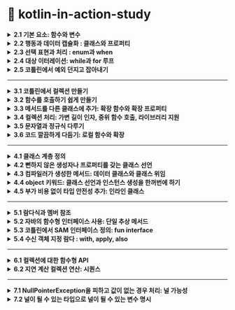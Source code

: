 # 📌 kotlin-in-action-study

<details>
<summary><strong>2.1 기본 요소: 함수와 변수</strong></summary>

## 2.1.1 첫 번째 코틀린 프로그램 작성 
  ```kotlin
fun main() {
  println("Hello World!")
}
```

- 함수를 선언할 때 `fun`  키워드 사용
- 코틀린은  간결성을 강조
- 세미클론(;)을 붙이지 않는다.

## 2.1.2 파라미터와 반환값이 있는 함수 선언

```kotlin
fun max(a: Int, b: Int): Int {
  return if (a > b) a else b 
}
```

- `max` 는 함수이름
- `(a: Int, b: Int)` 는 파라미터
- `Int` 는 반환타입
- `return if (a > b) a else b` 함수 본문

<aside>
💡

문(statement)과 식의 구분 

코틀린에서는 if는 식이지 문이 아님, 식은 값을만들어내며 다른 식의 하위 요소로 계산에 참여할 수 있는 반면, 문은 자신을 둘거싸고 있는 가장 안쪽 블록의 최상위 요소로 존재하면 아무런 값을 만들어내지 않는다는 차이가 있음. 

</aside>

## 2.1.3 식 본문을 사용해 함수를 더 간결한게 정의

```kotlin
fun max(a: Int, b: Int): Int = if (a > b) a else b 
```

- 위의 형태는 *식 분문 함수(expression body function)*이라고 부른다

모든 함수는 반환 타입이 정해져야 함, 하지만 위 본문 함수의 경우 굳이 반환타입을 적지 않아도 컴파일러가 함수 본문 식을 분석해서 식의 결과 타입을 함수 반환 타입으로 정해줌 ⇒ 이런 부석을 ‘***타입 추론’*** 이라 부름

---

## 2.1.4 데이터를 저장하기 위해 변수 선언

코틀린에서 변수 선언은 키워드(val 또는 var)로 시작하고 그 뒤에 변수이름이 옴, 그리고 변수 이름 뒤에 타입을 명시할 수 있음 

```kotlin
val question: String = "이건 질문이다" 
```

## 2.1.5 변수를 읽기 전용 변수나 제대입 가능 변수로 표시

`val` 는 value에서 따옴, 읽기 전용 참조(read-only reference)를 선언. val로 선언된 변수는 단 한 번만 대입할수 있음 (자바에서는 final) 

`var` 는 variable에서 따옴, 제대입 가능한 참조(reassignable reference) 선언, 초기화가 이뤄진 다음이라도 다른 값을 대입할 수 있음 

## 2.1.6 더 쉽게 문자열 형식 지정 : 문자열 템플릿

```kotlin
fun main() {
  val name = "고미정"
  println("Hello $name") // <= 이렇게 간단하게 사용 가능 
}
```
</details>

<details>
<summary><strong>2.2 행동과 데이터 캡슐화 : 클래스와 프로퍼티</strong></summary>

- 객체지향 언어로 클래스라는 추상화를 제공, 더 적은 양의 코드로 대부분의 공통적인 작업을 수행할수 있음

(Java)

```java
public class Person {
  private final String name;
  public Person(String name) {
    this.name = name;
  }
  public String getName() {
    return name;
  }
}
```

(Kotlin)

```kotlin
class Person(val name: String)
```

- 위 자바코드에 비해 kotlin는 이렇게 간단하게 작성할수 있다

## 2.2.1 클래스와 데이터를 연관시키고, 접근 가능하게 만들기 : 프로퍼티

- 클래스라는 개념은 데이터를 캡슐화하고, 캡슐화한 데이터를 다루는 코드를 한 주체 안에 가두는 것
- 자바에서는 데이터를 필드에 저장하면 멤버 필드의 가시성은 보통 비공개(private), 접근자 메서드를 제공   ⇒ 자바에서는 필드와 접근자를 한데 묶어 ‘프로퍼티(property)’ 라고 부름
- 코틀린은 프로퍼티를 언어 기본 기능으로 제공

```kotlin
class Person (
  val name: String, // 읽기 전용 프로퍼티로 getter 를 만들어냄
  var isStudent: Boolean // 쓸 수 있는 프로퍼티로 setter, getter를 만들어냄
)
```

## 2.2.2 프로퍼티 값을 저장하지 않고 계산 : 커스텀 접근자

```kotlin
class Rectangle(val height: Int, val width: Int) {
  val isSquare: Boolean 
    get() {
      return height == width 
    }
				
  // get() = height == width  <= 이렇게 사용해도 된다 
}
```

- 위 코드 처럼 사용할 수 있다.
- 커스텀 게터를 정의하는 방식과 클래스 안에 함수를 정의하는 방식 중 성능 차이는 없지만, 가독성 차이는 있다.  (요구사항에 따라 다르게 구현하면 될듯)

## 2.2.3 코틀린 소스코드 구조 : 디렉터리와 패키지

- 코틀린은 클래스를 조직화하기 위해 패키지라는 개념을 사용(자바 패키지와 비슷)
</details>

<details>
<summary><strong>2.3 선택 표현과 처리 : enum과 when</strong></summary>

- `when`은 자바의 `switch`를 대신하지만 훨씬 더 강력하며 더 자주 사용 되는 프로그래밍 요소
- 코틀린에서는 `enum class` 를 사용하지만 자바에서는 `enum` 을 사용

## 2.3.1 enum class와 enum 상수 정의

- enum은 자바 선언보다 코틀린 선언에 더 많은 키워드를 써야하는 흔치 않은 예

```kotlin
enum class Color {
  RED, ORANGE, YELLO;
}
```

- 이 예제에서는 코틀린에서 유일하게 세미콜론(;)이 필수인 부분을 볼 수 있음

## 2.3.2 when으로 이넘 클래스 다루기

```kotlin
fun getMnemonic(color: Color) {
  when (color) {
    Color.RED -> "RED"
    Color.GREEN -> "Green"
    Color.BLUE -> "Blue"
  }
}

fun main() {
  getMnemonic(Color.BLUE) 
  // Blue 
}

```

- 자바와 달리 break를 넣지 않아도 됨

## 2.3.3 when식의 대상을 변수에 캡처

```kotlin
enum class Color(val r: Int, val g: Int, val b: Int) {
  RED(255, 0, 0),
  GREEN(0, 255, 0),
  BLUE(0, 0, 255),
}

fun measureColor() = Color.RED

fun getWarm() = when (val color = measureColor()) {
  Color.RED -> "red: ${color.r}"// when안에서 만든 변수의 프로퍼티에 접근할 수 있음 
  Color.GREEN -> "greed : ${color.g}"
  Color.BLUE -> "blue : ${color.b}"
}
```

## 2.3.5 인자 없는 when 절 사용

```kotlin
val score = 75

when { // <- 인자가 없음 
  score >= 90 -> println("A")
  score >= 80 -> println("B")
  score >= 70 -> println("C")
  score >= 60 -> println("D")
  else -> println("F")
}
```

## 2.3.6 스마트 캐스트: 타입 검사와 타입 캐스트 조합

```kotlin
interface Expr

class Num(val value: Int) : Expr
class Sum(val left: Expr, val right: Expr) : Expr

fun eval(e: Expr): Int = when(e) {
  is Num -> e.value
  is Sum -> eval(e.left) + eval(e.right)
  else -> throw IllegalArgumentException("Unknown expression")
}
```

```kotlin
fun eval(e: Expr): Int {
  if (e is Num) {
    val n = e as Num // 여기서 Num으로 타입을 변환하는데, 이는 불필요한 중복
      return n.value
  }

  if (e is Sum) {
    return eval(e.right) + eval(e.left) // < 변수 e에 대해 스마트 캐스트를 사용
  }
  throw IllegalArgumentException("Unknown expression")
}

fun main() {
  println(eval(Sum(Sum(Num(1), Num(2)), Num(4))))
}

```

- `is`  는 자바의 `instanceof`  와 같다
- 코틀린의 is는 약간의 편의를 추가로 제공
</details>

<details>
<summary><strong>2.4 대상 이터레이션: while과 for 루프 </strong></summary>


- 코틀린의 이터레이션은 자바 등 다른 언어에서 사영호난 방법과 아주 비슷
- `while`은 다른 언어와 마찬가지인 전통적인 형식을 따름

## 2.4.1 조건이 참인 동안 코드 반복 : while 루프

- while 문

```kotlin
while(조건) {
  if(shouldExit) {
    break
  }
}
```

- do-while문

```kotlin
do {
  if (shouldExit) {
    continue
  }
} while (조건)
```

- 내포된 루프의 경우 코틀린에서는 레이블을 지정할 수 있음. 그 후 `break` 나 `continue` 를 사용할 때 레이블을 참조할수 있음

```kotlin
outer@while(outerCondition) {
  while(innerCondition) {
    //if(shouldExit) break 
    //if(shouldExit) continue

    // 레이블을 지정하면 지정한 루프를 빠져나갈수 있음
    //if(shouldExit) break@outer
    //if(shouldExit) continue@outer	
  }
}
```

## 2.4.2 수에 대해 이터레이션: 범위와 순열

- 코틀린의 범위는 폐구간, 즉 양끝을 포한하는 구간

```kotlin
val oneToTen = 1..10 // (1부터 10까지)
```

- 이런 식으로 어ㅈ떤 범위에 속한 값을 일정한 순서로 이터레이션하는 경우를 **순열(progresstion)이라고 부름**
- `downTo` 는 역방향 순열

## 2.4.3 맵에 대해 이터레이션

방법1. 

```kotlin
val collection = listOf("red", "blue", "green")
for (color in collection) {
  print("$color")
}
```

방법2

```kotlin
val collection = listOf("red", "blue", "green")
for ((index, element) in collection.whitIndex()) { // <- 인덱스와 함께 컬렉션을 이터레이션 함 
   print("$index, $element")
}
```

## 2.4.4 in으로 컬렉션이나 범위의 원소검사

- in 연산자를 사용해 어떤 값이 범위에 속하는지 검사할 수 있음

```kotlin
  when (ch) {
     in '0'..'9' -> println("$ch 는 숫자입니다.")
     in 'a'..'z', in 'A'..'Z' -> println("$ch 는 알파벳입니다.")
     else -> println("$ch 는 특수문자입니다.")
  }
```
</details>

<details>
<summary><strong>2.5 코틀린에서 예외 던지고 잡아내기</strong></summary>



- 코틀린에서 예외 처리는 자바나 다른 언어의 예외 처리와 비슷
- `throw` 키워드를 사용해 예외를 던질 수 있음
    
    ```kotlin
    if(percentage !in 0..100) {
	throw IllegalArgumentException("a percentage value nust be between - and 100") 
    }
    ```
    

## 2.5.1 try, catch, finally를 사용한 예외 처리와 오류 복구

```kotlin
try {
    // 예외가 발생할 수 있는 코드
} catch(e: Exception) {
    // 예외 처리 코드
} finally {
    // 항상 실행되는 코드 (예외 여부 상관없음)
}
```

```kotlin
fun parseNumber(input: String): Int {
    return try {
        input.toInt()
    } catch (e: NumberFormatException) {
        println("오류 발생: 숫자가 아닌 입력값 [$input]")
        -1 // 예외 발생 시 기본값으로 -1 반환하여 복구
    } finally {
        println("입력값 처리 완료: $input")
    }
}
```

- 자바에서는 체크 예외가 메서드 시그니처의 일부

| **예외 종류**	 | 	**메서드 시그니처에 명시 필요 여부** |
| --- | --- |
| Checked Exception (IOException, SQLException)	 | 필수 (꼭 명시해야 함) |
| Unchecked Exception (NullPointerException, ArithmeticException) |  불필요 (명시하지 않아도 됨 |

## 2.5.2 try를 식으로 사용

- 지금까지는 try를 문으로만 사용했지만, try의 결과를 변수에 대입 할 수 있음
- 아래 코드처럼 catch에서 반환할 수 도 있음
    
    ```kotlin
    fun parseInt(input: String): Int {
        return try {
            input.toInt()
        } catch (e: NumberFormatException) {
            -1  
        }
    }
    ```
</details>
<hr>
<details>
<summary><strong>3.1 코틀린에서 컬렉션 만들기 </strong></summary>



``` kotlin
val set1 = setOf(1,7, 53)

val list = listOf(1, 7, 53)
val map = listOf(1 to "one", 7 to "seven", 53 to "fifity-three")
```

- 여기서 `to` 는 언어가 제공하는 특별한 키워드가 아니라 일반 함수라는 점에 유의

```kotlin
println(set.javaClass) // class java.util.LinkedHasSet

println(list.javaClass) // class java.util.Arrays$ArrayList

println(map.javaClass) // class java.util.LinkedHashMap
```

- 결과에서 알 수 있는 것처럼 코틀린은 표준 자바 컬렉션 클래스를 사용
- 자바와 달리 코틀린 컬렉션 인터페이스가 디폴트로 읽기 전용이라는 사실을 알고있자	
</details>

<details>
<summary><strong>3.2 함수를 호출하기 쉽게 만들기</strong></summary>



- 컬렉션을 만드는 방법을 살펴봤으므로 뭔가 간단한 일을 하자?

```kotlin
val list = listOf(1, 2, 3)
println(list) 
// [1, ,2, 3]
```

## 3.2.1 이름 붙인 인자

- 첫 번째 문제는 함수 호출 부분의 가독성

```kotlin
val items = listOf("apple", "banana", "cherry")
val result = items.joinToString(separator = ", ", prefix = "[", postfix = "]")
println(result) 
```

- 코틀린으로 작성한 함수를 호출할 때는 함수에 전달하는 인자 중 일부의 이름을 명시 할 수 있음
- 전달하는 모든 인자의 이름을 지정하는 경우 심지어 인자의 수선를 변경할 수 있음

## 3.2.2 디폴트 파라미터 값

```kotlin
fun <T> .joinToString(
    collection: Collection<T>,
    separator: String = ", ",
    prefix: String = "",
    postfix: String = "".
): String 
```

- collection을 제외하고 기본값이 지정된 파라미터 값임
- 함수를 호출할때 모든 인자를 쓸 수도 있고, 일부를 생략할 수도 있음
- 함수의 디폴트 파라미터 값은 함수를 호출하는 쪽이 아니라 함수 선언 쪽에 인코딩 된다는 사실!, 어떤 클래스 안에 정의된 함수의 기본값을 바꾸고 그 클래스가 포함된 파일을 재컴파일하면 그 함수를 호출하는 코드 중 값을 지정하지 않은 모든 이자는 자동으로 바뀐

기본값을 적용받음

## 3.2.3 정적인 유틸리티 클래스 없애기: 최상위 함수와 프로퍼티

- 자바에서는 모든 코드를 클래스의 메서드로 작성해야만 한다는 사실을 알고 있음
- **최상위 함수와 프로퍼티**
    - Kotlin에서는 클래스 내부가 아닌 파일의 최상위에 직접 함수를 선언할 수 있음. 이렇게 선언된 함수는 해당 패키지 내에서 자유롭게 사용할 수 있음
- **적 메서드 불필요**
    - Java에서는 정적 메서드를 담기 위해 유틸리티 클래스를 만들어야 하지만, Kotlin에서는 이런 패턴이 필요 없음
- **JVM 상호 운용성**
    - 최상위 함수와 프로퍼티는 컴파일 시 파일 이름에 따른 클래스로 변환됨. 필요하다면 @file:JvmName("CustomName") 어노테이션을 사용해 클래스 이름을 변경할 수 있음
- 최상위 함수 예시
    
    ```kotlin
    fun isNullOrEmpty(s: String?): Boolean = s == null || s.isEmpty()
    ```
    
- 최상위 프로퍼티 예시
    
    ```kotlin
    val defaultGreeting: String = "Hello, world!"
    ```
</details>

<details>
<summary><strong>3.3 메서드를 다른 클래스에 추가: 확장 함수와 확장 프로퍼티 </strong></summary>



- 확장 함수는 단순
- 확장 함수는 어떤 클래스의 멤버 메서드인 것처럼 호출할 수있지만, 그 클래스의 밖에 선언된 함수

```kotlin
fun String.lastChar(): Char = this.get(this.length - 1)
```

- 함수 이름 앞에 그 함수가 확장할 클래스의 이름을 덧붙이는 것 → 이런 클래스를 수신 객체 타입(receiver type)라 부름
- 확장 함수 호출 . 시여러분이 호출하는 대상 값(객채)를 수신 객체(receiver object)라고 부름

```kotlin
println("Kotlin".lastChar()) 
// n 
```

- 확장 함수 내부에서는 일반적인 인스턴스 메서드의 내부와 마찬가지로 수신 객체의 메서드나 프로퍼티를 바로 사용할 수 있음
- 하지만 확장 함수가 캡슐화를 깨지 않는 다는 사실
- 클래스 안에서 정의한 메서드와 달리 확장 함수안에서는 클래스 내부에서만 사용 할수 있는 `private` , `protected` 를 사용 할 수 없음

## 3.3.1 임포트와 확장 함수

- 확장 함수를 쓰려면 다른 클래스나 함수와 마찬가지로 해당 함수를 임포드를 해야함

## 3.3.2 자바에서 확장 함수 호출

```kotlin
char c = StringUtilKt.lastChat("Java");
```

## 3.3.3 확장 함수로 유틸리티 함수 정의 (생략)

## 3.3.4 확장 함수는 오버라이드를 할수 없다

- 확장 함수는 오버라이드를 할 수 없음

## 3.3.5 확장 프로퍼티

- 확장 함수와 마찬가지로 확장 프로퍼티를 사용하면 함수가 아니라 프로퍼티 형식의 구문으로 사용할수 있는 api를 추가할 수 있음
- 프로퍼티라는 이름으로 불리기는 하지만 상태를 저장할 적절한 방법이 없기때문에 실제로 확장 프로퍼티는 아무 상태도 가질 수 없음

```kotlin
val String.lastChar: Char
	get() = get(length - 1)
```

- 확장 프로퍼티도 단지 프로퍼티에 수신 객체 클래스가 추가됐을 뿐임을 알 수 있음
- 뒷받침하는 필드가 없어 기본 게터 구현을 제공 할 수 없으므로 최소한 게터는 꼭 정의를 해야함
- 초기화 코드에서 계산한 값을 담을 장소가 전혀 없으므로 초기화 코드를 쓸 수 없음	
</details>

<details>
<summary><strong>3.4 컬렉션 처리: 가변 길이 인자, 중위 함수 호출, 라이브러리 지원 </strong></summary>


 - `vararg` 키워드를 사용하면 호출 시 인자 개수가 달라질 수 있는 함수를 정의 할 수 있음
- `infinx(중위)` 함수 호출 구문을 사용하면 인자가 하나뿐인 메서드를 간편하게 호출 할 수 있음
- `구조 분해 선언` 을 사용하면 복합적인 값을 분해해여 여러변수에 나눠 담을 수 있음

## 3.4.1 자바 컬렉션 API 확장

```kotlin
fun <T> List<T>.last(): T { /* 마지막 원소를 반환함 */}
fun Collection<Int>.max(): Int { /* 컬렉션의 최댓값을 찾음 */}
```

- 위 예시 처럼 확장함수로 사용 가능

## 3.4.2 가변 인자 함수 : 인자의 개수가 달라질 수 있는 함수 정의

- 리스트를 생성하는 함수를 호출할 대 원하는 만큼 많이 원소를 전달 할 수 있음

```kotlin
val list = listOf(2,3,4,5,6)
```

```kotlin
fun listOf<T>(vararg values: T): List<T> {}
```

- 이 함수는 호출할 때 원하는 개수만큼 여러값을 인자로 넘기면 배열에 그 값들을 넣어주는 언어 기능인 가변 길이 인자(vararg) 사용

- 이미 배열에 들어있는 원소를 가변 길이 인자로 넘길 떼도 코틀린과 자바 구문이 다름
- 자바에서는 배열을 그냥 넘기면 되지만 코틀린에서는 배열을 명시적으로 풀어 배열의 각 원소가 인자로 전달되게 해야함 → 이런 기능을 스프레드(spread) 연산자라 함
- 스프레드 연산은 배열앞에 *를 붙이기만 하면 됨

```kotlin
fun main(args: Array<String>) {
	val list = listOf("args:", *args)
}
```

## 3.4.2 쌍(튜플) 다루기 : 중위 호출과 구조 분해 선언

```kotlin
val map = mapOf(1 to "One", 7 to "seven", 3 to "three")
```

- `to` 라는 단어는 kotlin키워드가 아님 이 코드는 중위 호출이라는 특별한 방식으로 `to` 라는 일반 메서드를 호출
    
    ```kotlin
    infix fun Any.to(other: Any) = Pair(this, other)
    ```
    
    - 이 `to` 함수는 `Pair` 의 인스턴스를 반환
    - `Pair` 의 내용을 갖고 두 변수를 즉시 초기화 할 수 있음
        
        ```kotlin
        val (number, name) = 1 to "One"
        ```
        
        - 이런 기능을 구조 분해 선언 이라고 부름
</details>

<details>
<summary><strong>3.5 문자열과 정규식 다루기 </strong></summary>


- 코틀린 문자열은 자바 문자열과 똑같음
- 코틀린 코드가 만들어낸 문자열을 아무 자바 메서드에 넘겨도 되며, 자바 코드에서 받은 문자열을 아무 코틀린 표준 라이브러리 함수에 전달해도 전혀 문제 없음

## 3.5.1 문자열 나누기

- `String` 의 `split` 메서드를 알고 있을것이다
- `“12.345-6.A”.split(.)` 라는 호출의 결과가 `[12, 345-6, A]` 배열이라고 생각하는 실수를 저지를는 개발자가 많음 ⇒ 하지만 `split` 은 빈 배열을 반환함
- 이유는 `split` 이 정규식(regular expression)을 구분 문자열로 받아 . 그정슈식에 따라 문자열을 나누기 때문 → 이 경우 마침표는 모든 문자를 나타내는 정규식으로 해석
- 정규식을 파라미터로 받는 함수는 `String`이 아닌 `Regex` 타입의 값을 받음

```kotlin
fun main() {
	println("12.345-6.A".split("\\.|-".toRegex())) // <- 정규식을 명시적으로 받음
	// [12, 345, 6, A]
}
```

- 하지만 이렇게 간단한 경우 정규식을 사용할 필요 x
- `split` 확장 함수 오버로딩한 버전 중에는 구분 문자열을 하나 이상 인자로 받는 함수가 있음

```kotlin
fun main() {
	println("12.345-6.A".split('.', '-')) // 이렇게 사용해도 똑같은 결과를 얻을 수 있음 
}
```

## 3.5.2 정규식과 3중 따옴표로 묶은 문자열

- 코틀린에서는 정규식을 사용하지 않고도 문자열을 쉽게 파싱할 수 있음

## 3.5.3 여러 줄 3중 따옴표 문자열

- 3중 따옴표 문자열은 문자열 이스케이프를 피하기 위해서만 사용하지는 않음

```kotlin
fun main() {
    val multilineString = """
        첫 번째 줄입니다.
        두 번째 줄입니다.
        세 번째 줄입니다.
    """.trimIndent()

    println(multilineString)
}

//첫 번째 줄입니다.
//두 번째 줄입니다.
//세 번째 줄입니다.
```

- 3중 따옴표 문자열 안에 문자열 템플릿을 사용할 수 있음 그러나 3중 따옴표 문자열 안에서는 이스케이프를 할 수 없기 때문에 문자열 내용에서 $나 유니코드 이스케이프를 사용하고 싶을 때는 내포 식을 사용해야함
</details>

<details>
<summary><strong>3.6 코드 깔끔하게 다듬기: 로컬 함수와 확장</strong></summary>

 - 많은 개발자가 좋은 코드의 중요한 특징 중 하나가 중복이 없는 것이라 믿음 →ㅇㅈㅇㅈ
    
    → 이런 원칙에 대해 **반복하지 말라(DRY: Don’t Repeat Yourself)** 라는 이름도 있음 
    
- 자바에서는 쉽지않지만 코틀린에는 더 깔끔한 해법이 있음
- 코틀린에서는 함수에서 추출한 함수를 원래의 함수 내부에 내포 시킬 수 있음

- 코드 중복을 보여주는 예제

```kotlin
class Student(val name: String, val korean: Int, val english: Int, val math: Int) {
    fun koreanAverage(): Double {
        return korean / 100.0 * 100
    }

    fun englishAverage(): Double {
        return english / 100.0 * 100
    }

    fun mathAverage(): Double {
        return math / 100.0 * 100
    }
}
```

- 로컬 함수를 사용해 코드 중복 줄이기

```kotlin
class Student(val name: String, val korean: Int, val english: Int, val math: Int) {
    
    // 공통 로직을 메서드로 추출
    private fun calculateAverage(score: Int): Double {
        return score / 100.0 * 100
    }

    fun koreanAverage(): Double {
        return calculateAverage(korean)
    }

    fun englishAverage(): Double {
        return calculateAverage(english)
    }

    fun mathAverage(): Double {
        return calculateAverage(math)
    }
}
```

- 로컬 함수를 확장하기

```kotlin
class Calculator {
    fun calculateArea(width: Int, height: Int, isRectangle: Boolean): Int {

        fun rectangleArea() = width * height
        fun triangleArea() = width * height / 2

        return if (isRectangle) rectangleArea() else triangleArea()
    }
}

fun main() {
    val calculator = Calculator()

    println("직사각형 면적: ${calculator.calculateArea(10, 5, true)}")
    println("삼각형 면적: ${calculator.calculateArea(10, 5, false)}")
}
```

- `rectangleArea` , `triangleArea` 처럼 내부에 로컬 함수로 넣을 수 있음
- 하지만 내포된 함수의 깊이가 깊어지면 코드를 읽기가 상당히 어려워질 수 있으므로 일반적으로 한 단계만 함수를 내포시키라고 권장함
</details>

<hr>

<details>
<summary><strong>4.1 클래스 계층 정의</strong></summary>

 - 코틀린 가시성/접근 변경자는 자바와 비슷하지만 아무것도 지정하지 않을 경우의 기본 가시성은 다름
- 코틀린에 새로 도입한 `sealed` 변경자를 설명할거임
- `sealed` 는 클래스 상속이나 인터페이스 구현을 제한함

## 4.1.1  코틀린 인터페이스

- 코틀린 인터페이스 안에는 추상 메서드뿐 아니라 구현이 있는 메서드도 정의할 수 있음
- 다만, 인터페이스에는 아무런 상태도 들어갈 수 없음

```kotlin
interface Clickable {
  fun click()
}
```

- 이 코드는 `click` 이라는 추상 메서드가 있는 인터페이스를 정의
- 예를 들어 버튼을 클릭할 . 수있게 만들려면 클래스 선언에서 클래스 이름 뒤에 콜론을 표시하고 그 뒤에 인터페이스 이름을 넣고 `click` 함수의 구현을 제공해야함

```kotlin
class Button: Clickable {
  override fun click() = println("I was clicked")
}

fun main() {
  Button().click()
  // I was clicked
}
```

## 4.1.2 open, final, abstract 변경자: 기본적으로 final

- 기본적으로 코틀린 클래스에 대해 하위 클래스를 만들수 없고, 기반 클래스의 메서드를 하위 클래스가 오버라이드할 수도 없음 → 즉 코틀린에서 모든 클래스와 메서드는 기본적으로 `final` 임
- 자바는 `final` 로 명시적으로 지정하지 않는 . 한모든 클래스를 다른 클래스가 상속할 수 있고, 오버라이드도 가능 → 코틀린은 자바 방식이 편리할 수도 있지만 문제가 될수 있기에 이런 접근 방법을 사용하지 않음

---

- **`취약한 기반 클래스`**라는 문제는 기반 클래스 구현을 변경함으로써 하위 클래스가 잘못된 동작을 하게되는 경우를 뜻함
- 어떤 클래스가 자신을 상속하는 방법에 대해 정확한 규직을 제공하지 않는다면 그 클래스의 클라이언트는 기반 클래스를 작성한 사람의 의도와 다른 방식으로 메서드를 오버라이드할 위험이 있음
- 유명한 책인 이펙티브 자바에서는 “*상속을 위한 설계와 문서를 갖춰라 그럴 수 없다면 상속을 금지하라*” 라는 조언이 있음 ⇒ 이는 특별히 하위 클래스에서 오버라이드하도록 의도된 클래스와 메서드가 아니라면 모두 `final` 로 만들라는 뜻

⇒ 코틀린도 마찬가지로 철학을 따르면서, 클래스와 메서드는 기본적으로 `final` 임

- 어떤 클래스의 상속을 허용하려면 클래스 앞에 `open` 변경자를 붙여야함
- 클래스를 `abstract` 로 선언할 수도 있음, `abstract` 로 선언한 추상 클래스는 인스턴스화 할 수 없음
- 추상 클래스에는 구현이 없어 하위 클래스에서 오버라이드해야만하는 추상 멤버가 있는 것이 보통, 추상 멤버는 항상 열려있음, 따라서 추상 멤버 앞에 `open` 변경자를 명시할 필요 없음

![Image](https://github.com/user-attachments/assets/893014a8-df05-4e6e-ac20-d74367f0d08c)

## 4.1.3 가시성 변경자: 기본적으로 공개

- `가시성 변경자` 는 코드 기반에 있는 선언에 대한 클래스 외부 접근을 제어함
- 코틀린은. `public` `protected` `private` 변경자를 제공
- 코틀린에서 아무 변경자도 없는 선언은 모두 공개, 즉 `public` 임
- 모듈안으로만 한정된 가시성을 위해 코틀린은 `internal` 이라는 가시성을 제공, 모듈은 함께 컴파일되는 코틀린 파일의 집합
- 코틀린에서는 최상위 선언에 대해 `private` 가시성을 허용

![Image](https://github.com/user-attachments/assets/063eff48-eafe-4c08-9b8a-bc25ba1439b7)

## 4.1.4 내부 클래스와 내포된 클래스: 기본적으로 내포 클래스

- 자바처럼 코틀린에서도 클래스 안에 다른 클래스를 선언할 수 있음
- 클래스안에 다른 클래스를 선언하면 도우미 클래스를 캡슐화하거나 코드 정의를 그 코드를 사용하는 곳 가까이에 두고 싶을때 유용
- 하지만 자바와 달리 `nested class(내포 클래스)` 는 명시적으로 요청하지 않는 한 바깥쪽 클래스 인스턴스에 대한 접근 권한이 없음

![Image](https://github.com/user-attachments/assets/d3cab0a4-6200-4f30-a1ec-033dcd6ad401)

## 4.1.5 봉인된 클래스: 확장이 제한된 클래스 계층 정의

- `sealed class(봉인된 클래스)` 는 코틀린에서 클래스 계층의 확장을 제한하기 위해 사용되는 특수한 클래스
- **제한된 상속**  : `sealed class(봉인된 클래스)`는 같은 파일 내에서만 하위 클래스를 정의할 수 있으므로, 미리 정해진 클래스 계층만 존재하게 됨
- **안전한 `when` 표현식 :** 상속 계층이 제한되어 있기 때문에, `when` 식을 사용할 때 모든 경우를 쉽게 확인할 수 있어 컴파일러가 `exhaustive(모든 경우를 처리함을 보장)`검사를 수행할 수 있음
- **추상 클래스와 유사 :**  `sealed class(봉인된 클래스)`는 기본적으로 추상 클래스로 동작하며, 인스턴스를 직접 생성할 수 없음

```kotlin
sealed class Result

data class Success(val data: String) : Result()
data class Error(val message: String) : Result()

fun handleResult(result: Result) {
    when (result) {
        is Success -> println("성공: ${result.data}")
        is Error -> println("오류: ${result.message}")
    }
}
```
</details>


<details>
<summary><strong>4.2 뻔하지 않은 생성자나 프로퍼티를 갖는 클래스 선언 </strong></summary>

 - 객체지향 언어에서 클래스는 보통 생성자를 하나 이상 선언할 수 있음
- 코틀린도 마찬가지지만 한가지 중요하고 특이한 차이가 있음
- 코틀린은 주 생성사와 부 생성자를 구분함
- 또한, 코틀린에서는 초기화 블록을 통해 초기화 로직을 추가할 수 있음

## 4.2.1 클래스 초기화: 주 생성자와 초기화 블록

```kotlin
class User(val nickname: String)
```

- 보통 클래스의 모든 선언은 중괄호({}) 사이에 들어감, 하지만 이 클래스 선언에는 중괄호가 없고 괄호 사이에 `val` 선언만 존재함
- 이렇게 클래스 이름 뒤에 오는 괄호로 둘러싸인 코드를 `주 생성자` 라고 부름
- `주 생성자` 는 생성자 파라미터를 지정하고 그 생성자 파라미터에 의해 초기화되는 프로퍼티를 정의하는 2가지 목적에 쓰임

```kotlin
class User constructor(_nickname: String) {
  val nickname: String
	
  init { // 초기화 블록 
     nickname = _nickname
  }
}
```

- `constructor` 키워드는 주 생성자나 부 생성자 정의를 시작할때 사용
- `init` 키워드는 초기화 블록을 시작함
    - 초기화 블록에는 클래스의 객체가 만들어질 때 실행될 초기화 코드가 들어감
    - 초기화 블록은 주 생성자와 함께 사용
- 생성자 파라미터 `_nickname` 에서 맨 앞의 밑줄(_)은 프로퍼티와 생성자 파라미터를 구분해줌 → 자바에서는 `this.nickname = nickname` 같은 식으로 사용

## 4.2.2 부 생성자: 상위 클래스를 다른 방식으로 초기화

- 일반적으로 코틀린에서는 생성자가 여럿 있는 경우가 자바보다 훨씬 적음
- 코틀린의 디폴트 파라미터 값과 이름 붙은 인자 문법을 사용해 해결할 수 있음
- JAVA
    
    ```kotlin
    public class Downloader {
       public Downloader(String url) {
       // 어떤 코드
       }
       public Downloader(URI uri) {
       // 어떤 코드
       }
    }
    ```
    
- Kotlin
    
    ```kotlin
    open class Downloader {
      constructor(url: String) {
      // 어떤 코드
      }
      constructor(uri: URI) {
      // 어떤 코드
      }
    }
    ```
    
- 이 클래스는 주 생성자를 선언하지 않고 부 생성자만 2가지 선언
- 부 생성자는 `constructor` 키워드로 시작하고, 필요에 따라 얼마든지 많은 부 생성자를 선언해도 됨

## 4.2.3 인터페이스에 선언된 프로퍼티 구현

- 코틀린에서는 인터페이스에 추상 프로퍼치 선언을 넣을 수 있음

```kotlin
interface User {
  val nickname: String 
}
```

- `User` 인터페이스를 구현하는 클래스가 `nickname` 의 값을 얻을 수 있는 방법을 제공해야 한다는 뜻
- 인터페이스는 아무 상태도 포함할 수 없으므로 상태를 저장할 필요가 있다면 인터페이스를 구현한 하위 클래스에서 상태 저장을 위한 프로퍼티 등을 만들어야함

## 4.2.4 게터와 세터에서 뒷받침하는 필드에 접근

- 이제는 이 두 유형을 조합해서 어떤 값을 저장하되 그값을 변경하거나 읽을 때마다 정해진 로직을 실행하는 유형의 프로퍼티를 만드는 방법을 아아보자

```kotlin
class User(val name: String) {
   var address: String = "unspecfied"
      set(value: String) {
          println(
             """
		Address was changed for $name:
		"$field" -> "$value". // <- 뒷받침하는 필드 값 읽기
             """.trimIndent()
          )
          field = value  // <- 뒷받침하는 필드 값 변경하기 
      }
}
```

```kotlin
fun main() {
  val user = User("Alice")
  user.address = "충정로"
  //  Address was changed for Alice : 
  //  "unspecfied" -> "충정로".
}
```

- 코틀린에서 프로퍼티의 값을 바꿀 때는 `user.address = "new value"` 처럼 필드 설정 구문을 사용
- 이 구문은 내부적으로는 `address` 의 `setter` 를 호출

## 4.2.5 접근자의 가시성 변경

- 접근자의 가시성은 기본적으로는 프로퍼티의 가시성과 같음
- 하지만 원한다면 `get` 이나 `set` 앞에 가시성 변경자를 추가해서 접근자의 가시성을 변경할 수 있음

```kotlin
class LengthCounter {
   val counter: Int = 0  // 이 클래스 밖에서 이 프로퍼티의 값을 바꿀 수 없음  
      private set   
	
   fun addWord(word: String) {
      counter += word.length
   }
}
```
</details>


<details>
<summary><strong>4.3 컴파일러가 생성한 메서드: 데이터 클래스와 클래스 위임 </strong></summary>

 - 자바에서는 `equals` , `hashcode` , `toString` 등 비슷한 방식으로 기계적으로 구현할 수 있는 몇가지 메서드가 정의되어 있음
- 코틀린 컴파일러는 한 걸음 더 나가서 이런 메서드를 기계적으로 생성하는 작업을 보이지 않는 곳에서 해줌

---

- 코틀린의 모든 클래스는 기본적으로 최상위 클래스인 **`Any`**를 상속받으며, 이때 자동으로 다음의 세 가지 메서드가 제공
- **`equals(other: Any?)`**
    - 기본적으로 참조(주소) 동등성 비교를 수행
    - 객체의 내용에 기반한 동등성 비교가 필요하다면 재정의가 필요
- **`hashCode()`**
    - 객체의 해시 코드를 반환하며, equals()와의 일관성을 유지
    - `equals()`를 재정의하는 경우, 반드시 `hashCode()`도 같이 재정의해야 함
- **`toString()`**
    - 기본 구현은 클래스 이름과 해시 코드를 포함한 문자열을 반환
    - 디버깅이나 로깅 목적으로 객체의 상태를 명확히 표현하도록 재정의할 수 있음

---

- **데이터 클래스**의 경우, 위의 세 메서드 외에도 프로퍼티 기반의 copy()와 componentN() 메서드가 자동으로 생성되어, 객체 비교와 복사, 구조 분해 선언이 용이해짐

---

- 클래스 위임 : by 키워드 사용
    - 클래스 위임은 특정 인터페이스의 구현을 다른 객체에게 위임하는 패턴
    - 이를 위해 Kotlin에서는 by 키워드를 사용
    - 예를 들어, 어떤 클래스가 인터페이스를 구현할 때, 실제 구현은 다른 객체에 맡기고 호출은 자동으로 해당 객체의 메서드가 실행되도록 할 수 있음
</details>


<details>
<summary><strong>4.4 object 키워드: 클래스 선언과 인스턴스 생성을 한꺼번에 하기</strong></summary>

 
- 코틀린에서는 `object` 키워드가 몇 가지 상황에서 쓰임
- 객체 선언
    - `싱글턴` 을 정의하는 한 가지 방법
- 동반 객체
    - 어떤 클래스와 관련이 있지만 호출하기 위해 그 클래스의 객체가 필요하지는 않은 메서드와 팩토리 메서드를 담을 때 쓰임
    - 동반 객체의 멤버에 접근할 때는 동반 객체가 포함된 클래스의 이름을 사용
- 객체 식 : 자바의 익명 내부 클래스 대신 쓰임

## 4.4.1 객체 선언 : 싱글턴을 쉽게 만들기

- 객체지향 시스템을 설계하다 보면 인스턴스가 하나만 필요한 클래스가 유용한 경우가 많음
- 자바에서는 보통 클래스의 생성자를 `private` 으로 제한하고 정적인 필드에 . 그클래스의 유일한 객체를 저장하는 `싱글턴 패턴` 을 통해 이를 구현함
- 코틀린은 객체 선언 기능을 통해 `싱글턴` 을 언어에서 기본 지원함
    
    ```kotlin
    object Payroll {
    	fun test() {
    		// 
    	}
    }
    ```
    
- 객체 선언은 `object` 키워드로 시작
- 객체 선언에서는 생성자를 쓸 수 없음 → 이유는 일반 클래스 인스턴스와 달리 싱글턴 객체는 객체 선언문이 있는 위치에서 생성자 호출없이 즉시 만들어짐

## 4.4.2 동반 객체: 팩토리 메서드와 정적 멤버가 들어갈 장소

- 코틀린 클래스 안에는 정적인 멤버가 없음
- 코틀린 언어는 자바 `static` 키워드를 지원하지 않음, 그 대신 코틀린에서는 패키지 수준의 최상위 함수와 객체 선언을 활용함
- 대부분의 경우 최상위 함수를 활용하는 편을 더 권장함

## 4.4.3 동반 객체를 일반 객체처럼 사용

- 동반 객체는 클래스 안에 정의된 일반 객체
- 따라서 다른 객체 선언처럼 동반 객체에 이름을 붙이거나, 동반 객체가 인터페이스를 상속하거나, 동반객체 안에 확장 함수와 프로퍼티를 정의할 수 없음

```kotlin
// 1. 인터페이스 정의: 동반 객체가 구현할 인터페이스
interface Factory<T> {
    fun create(): T
}

// 2. Person 클래스 정의와 동반 객체 구현
class Person(val name: String) {
    // 동반 객체가 Factory<Person> 인터페이스를 구현함
    companion object : Factory<Person> {
        override fun create(): Person = Person("Default Name")
    }
}

// 3. 동반 객체에 대한 확장 함수 정의
fun Person.Companion.greet() {
    println("Hello from the Person companion object!")
}

// 4. 동반 객체를 일반 객체처럼 매개변수로 전달하는 함수
fun <T> build(factory: Factory<T>): T = factory.create()

fun main() {
    // 동반 객체의 메서드를 직접 호출하여 객체 생성
    val person1 = Person.create()
    println("person1.name = ${person1.name}")

    // 동반 객체에 정의된 확장 함수 호출
    Person.greet()

    // 동반 객체를 일반 객체처럼 함수의 인자로 전달하여 사용
    val person2 = build(Person)
   }
```

## 4.4.4 객체 식: 익명 내부 클래스를 다른 방식으로 작성

- `object` 키워드를 싱글턴과 같은 객체를 정의하고 그 객체에 이름을 붙일 때만 사용하지 않음
- 익명 객체를 정의할 때도 `object` 키워드를 씀	
</details>


<details>
<summary><strong>4.5 부가 비용 없이 타입 안전성 추가: 인라인 클래스</strong></summary>
인라인 클래스를 사용하면 수명이 짧은 객체를 많이 할당함으로써 발생할 수있는 겅능 저하를 피하면서도 프로그램에 새로운 타입 안정성 계층을 추가할 수있음 
</details>

<hr>
<details>
<summary><strong>5.1 람다식과 멤버 참조 </strong></summary>
	- 자바 프로그래머들은 람다의 도입을 오랫동안 기다려왔고 자바8의 람다는 . 그기다림의 끝
- 람다가 왜 중요할까?

## 5.1.1 람다 소개: 코드 블록을 값으로 다루기

- 람다는 **코드 블록을 변수에 담거나** **함수 인자로 넘길 수 있음**
- 함수형 프로그래밍의 핵심 개념 중 하나

```kotlin
val greet = { println("Hello!") }
greet()  // Hello! 출력

//함수처럼 변수 greet를 호출할 수 있음.
```

## 5.1.2 람다와 컬렉션

- 컬렉션 함수(filter, map, forEach 등)와 **람다를 조합하면 강력해짐**
- 반복문 없이 **짧고 읽기 쉬운 코드**를 만들 수 있음

## 5.1.3 람다식의 문법

- { 매개변수 -> 본문 } 형태
- 매개변수가 하나일 땐 it 사용 가능
- 타입 생략 가능(컴파일러가 추론)

```kotlin
val square: (Int) -> Int = { it * it }
println(square(4))  // 16
```

## 5.1.4 현재 영역에 있는 변수 접근

- 람다는 **바깥 스코프**에 있는 변수를 자유롭게 참조할 수 있음  (→ **클로저**)
- 값이 변경될 수도 있음

```kotlin
var counter = 0
val increment = { counter++ }
```

## 5.1.5 멤버 참조

- 클래스명::함수명, 객체명::함수명 형태로 사용
- 람다를 더 짧고 깔끔하게 표현할 수 있음

## 5.1.6 값과 엮인 호출 가능

- 객체에 묶인(바인딩된) 멤버 참조를 만들 수 있음
- 이후에 이 참조를 호출할 때마다 **묶인 값**을 기준으로 동작함

```kotlin
val number = 42
val isEqualTo42 = number::equals

println(isEqualTo42(42))  // true
println(isEqualTo42(100)) // false
```
</details>

<details>
<summary><strong>5.2 자바의 함수형 인터페이스 사용: 단일 추상 메서드 </strong></summary>
	- JVM 생태계에는 이미 코틀린으로 작성된 수많은 라이브러리가 있고, 이런 라이브러리는 코틀린 람다를 직접 사용할 수 있음
- 하지만 코틀린 프로젝트에 자바로 작성한 라이브러리를 사용하게 될 가능성이 큼, 다행인 점은 코틀린 람다가 자바 API와 완전히 호환된다는 점

## 5.2.1 람다를 자바 메서드의 파라미터로 전달

- 자바 메서드가 **함수형 인터페이스**를 받으면, 코틀린에서는 **람다식**을 그냥 넘기면 됨

```java
public interface Comparator<T> {
    int compare(T o1, T o2);
}
```

```java
val list = listOf(3, 5, 1, 2)
val sortedList = list.sortedWith { a, b -> a - b }

println(sortedList) // [1, 2, 3, 5]
```

- sortedWith 안에 **람다**를 넣었지만, 사실 이건 **Comparator**를 자동으로 만들어서 넘긴 거임

## 5.2.2 SAM 변환: 람다를 함수형 인터페이스로 명시적 변환

- SAM(Single Abstract Method) 변환이란?
    - **추상 메서드가 딱 하나만 있는 인터페이스**를 코틀린 람다로 자동 변환하는 것.
- 대표적인 예 : `Runnable`, `Callable`, `Comparator`, `ActionListener`, `Predicate` 등

- **SAM 변환이 가능한 경우**
    - **인터페이스**여야 함. (클래스 아님)
    - **추상 메서드가 딱 하나**여야 함.
- **SAM 변환이 안 되는 경우**
    - 메서드가 2개 이상이면 **람다로 변환할 수 없음**.
</details>

<details>
<summary><strong>5.3 코틀린에서 SAM 인터페이스 정의: fun interface</strong></summary>

- 코틀린에서도 자바처럼 “추상 메서드 하나만 있는 인터페이스(SAM 인터페이스)“를 만들 수 있음
- 이때 사용하는 키워드는 바로 `fun interface`
- `fun interface`로 선언하면, 람다식으로 인스턴스를 정의 할 수 있음

```kotlin
fun interface MyFunction {
    fun invoke(x: Int): Int
}
```

```kotlin
val double = MyFunction { it * 2 }
println(double.invoke(3)) // 6 <= 이렇게 호출 
```
</details>

<details>
<summary><strong>5.4 수신 객체 지정 람다 : with, apply, also </strong></summary>
	
## 5.4.1 with 함수

- 많은 언어가 어떤 객체의 이름을 반복하지 않고도 그 객체에 대해 다양한 연산을 수행하는 기능을 제공
- 블록 내에서는 객체의 프로퍼티나 메서드를 직접 호출할 수 있어 코드가 간결해짐
- 블록의 마지막 표현식 결과를 반환하므로, 특정 작업의 결과값을 얻을 때 유용함

```kotlin
data class Person(var name: String, var age: Int)

fun main() {
    val person = Person("Alice", 25)
    // with 함수를 사용하여 여러 작업을 수행하고 결과값을 반환
    val description = with(person) {
        // 블록 내에서는 person 객체의 속성을 직접 참조할 수 있음
        "Name: $name, Age: $age"
    }
    println(description) // Name: Alice, Age: 25
}
```

## 5.4.2 apply 함수

- `apply` 함수느 거의 `with` 와 동일하게 작동
- 람다 블록 내부에서 객체의 프로퍼티나 메서드에 직접 접근할 수 있음(즉, 수신 객체로 처리됨).
- 블록의 결과와 상관없이 항상 원래의 객체 자신을 반환함
- 객체의 초기화나 설정 시에 매우 유용함

```kotlin
data class Person(var name: String = "", var age: Int = 0)

fun main() {
    // apply를 사용하여 객체를 초기화
    val person = Person().apply {
        name = "Bob"
        age = 30
    }
    // apply는 항상 원래 객체를 반환하므로 person은 변경된 객체
    println(person) // Person(name=Bob, age=30)
}
```

## 5.4.3 객체에 추가 작업 수행: also

- 전달된 객체가 블록 내에서 it로 전달됨
- 주로 사이드 이펙트 작업(예: 디버깅, 로깅 등)을 수행할 때 사용되며, 최종적으로 원본 객체를 그대로 반환함
- 객체의 값이나 상태를 변경하지 않고 부가적인 작업을 수행할 때 유용함

```kotlin
fun main() {
    // also를 사용하여 부가 작업을 수행
    val numbers = mutableListOf("One", "Two", "Three").also {
        println("초기 리스트: $it")
        //  로깅이나 디버그 용도로 활용 가능
    }
    // numbers는 리스트 그 자체로 반환됨
    println("최종 리스트: $numbers")
}
```
</details>
<hr>
<details>
<summary><strong>6.1 컬렉션에 대한 함수형 API</strong></summary>
- 함수형 프로그래밍 스타일은 컬렉션을 다룰 때 여러 가지 장점을 제공

## 6.1.1 원소 제거와 변환: filter 와 map

- `filter` 함수는 컬렉션을 순회하면서 주어진 람다가 `true` 를 반환하는 원소들만 모음
- 예를 들어 리스트가 있다면 `filter` 를 통해 그중에서 짝수만 골라 낼 수 있음

```kotlin
fun main() {
	val list = listOf(1,2,3,4)
	println(list.filter{ it % 2 == 0})
	// [2, 4]
}
```

- `filter` 함수는 주어진 술어와 일치하는 원소들로 이뤄진 새 컬렉션을 만들 . 수있지만 그 과정에서 원소를 변환하지 않음

- `map` 함수는 입력 컬렉션의 우너소를 변활 할 수 있게 해줌
- `map` 은 주어진 함수를 컬렉션의 각 원소에 적용하고 그 결과값들을 새 컬렉션에 모아줌

```kotlin
fun main() {
	val list = listOf(1,2,3,4)
	println(list.map{ it * it})
	// [1, 4, 9, 16]
}
```

## 6.1.2 컬렉션 값 누적: reduce와 fold

- `reduce` 를 사용하면 컬렉션의 첫 번째 값을 누적기에 넣음

```kotlin
val numbers = listOf(1, 2, 3, 4)
val sum = numbers.reduce { acc, i -> acc + i } //  10
```

- `fold` 함수는 개념적으로 `reduce` 와 비슷하지만 컬렉션 첫 번째 원소를 누적 값으로 시작하는 대신, 임의의 시작 값을 선택할 수 있음

```kotlin
val numbers = listOf(1, 2, 3, 4)
val sum = numbers.fold(0) { acc, i -> acc + i } //  10
```

- **컬렉션이 비어있는 경우**: `reduce`는 비어있는 경우 예외를 던지므로, 비어있을 가능성이 있다면 fold를 사용하거나 미리 검사를 해야 함
- **누적 로직의 복잡성**: 누적 연산의 결과 타입이 요소 타입과 다를 때는 `fold`가 더 유연하게 사용할 수 있음
- **함수형 프로그래밍 스타일**: 이들 함수는 코드의 간결성과 가독성을 높이며, 명령형 반복문보다 함수형 스타일을 선호하는 경우 유용함

## 6.1.3 컬렉션에 술어 적용: all, any, none, count, find

- `all`
    - 모든 요소가 주어진 조건을 만족하는지 확인함
    
    ```kotlin
    val numbers = listOf(2, 4, 6)
    val areAllEven = numbers.all { it % 2 == 0 }  // true
    ```
    

- **`any`**
    - **컬렉션 내에서 하나 이상의 요소가 조건을 만족하는지 검사함**
    
    ```kotlin
    val numbers = listOf(1, 3, 5, 6)
    val hasEvenNumber = numbers.any { it % 2 == 0 }  //true
    ```
    

- **`none`**
    - 컬렉션 내의 어떤 요소도 주어진 조건을 만족하지 않는지 확인함
        
        ```kotlin
        val numbers = listOf(1, 3, 5)
        val hasNoEvenNumber = numbers.none { it % 2 == 0 }  // true
        ```
        

- **`count`**
    - ****조건을 만족하는 요소의 개수를 계산함
    
    ```kotlin
    val numbers = listOf(1, 2, 3, 4, 5)
    val evenCount = numbers.count { it % 2 == 0 }  //  2
    ```
    

- **`find`**
    - 주어진 조건에 처음으로 부합하는 요소를 검색하여 반환함
    - 조건을 만족하는 첫 번째 요소를 찾으며, 만족하는 요소가 없으면 `null`을 반환함
    
    ```kotlin
    val numbers = listOf(1, 3, 5, 7)
    val found = numbers.find { it > 4 }  //  5/
    ```
    

## 6.1.4 리스트를 분할해 리스트의 쌍으로 만들기: partition

- 반환 타입은 `Pair<List<T>`, `List<T>>`
- 리스트를 **둘로 나눠야 할 때 간결하고 가독성이 좋은 방법**
- `filter` 두 번 쓰는 것보다 효율적임

```kotlin
val numbers = listOf(1, 2, 3, 4, 5, 6)
val (even, odd) = numbers.partition { it % 2 == 0 }

println(even) // [2, 4, 6]
println(odd)  // [1, 3, 5]
```

## 6.1.5 리스트를 여러 그룹으로 이뤄진 맵으로 바꾸기: groupBy

- `groupBy`는 리스트를 **조건 기반으로 맵으로 변환**할 때 사용
- 반환값은 `Map<K, List<V>>`
- 조건 함수의 결과가 **키**가 되며, 키에 해당하는 요소들이 리스트로 묶임
- 복잡한 필터/분류 작업을 깔끔하게 처리 가능

```kotlin
val words = listOf("a", "ab", "abc", "de", "def")
val grouped = words.groupBy { it.length }

println(grouped)
// {1=[a], 2=[ab, de], 3=[abc, def]}
```

## 6.1.6 컬렉션을 맵으로 변환: associate, associateWith, associateBy

- `associate`, `associateWith`, `associateBy`는 컬렉션을 **`Map`으로 변환**할 때 사용함
- 각 함수는 어떤 값을 **`Map`의 키, 값으로 삼을지**에 따라 역할이 다름
- `associate`
    - **각 원소를 (key to value) 쌍으로 바꿔서 Map 생성**
    - `associate { element -> key to value }`
        
        ```kotlin
        val words = listOf("a", "ab", "abc")
        val result = words.associate { it to it.length }
        // {a=1, ab=2, abc=3}
        ```
        
- `associateWith`
    - **리스트의 원소를 `Map`의 키로 사용하고**, 주어진 식의 결과를 값으로 사용
    - `associateWith { value }`
    
    ```kotlin
    val words = listOf("a", "ab", "abc")
    val result = words.associateWith { it.length }
    // {a=1, ab=2, abc=3}
    ```
    
- `associateBy`
    - **리스트의 원소를 `Map`의 값으로 사용하고**, 주어진 식의 결과를 키로 사용
    - `associateBy { key }` 또는 `associateBy({ key }) { value }`
    
    ```kotlin
    val words = listOf("a", "ab", "abc")
    val result = words.associateBy { it.length }
    // {1=a, 2=ab, 3=abc}
    
    val result2 = words.associateBy({ it.length }) { it.uppercase() }
    // {1=A, 2=AB, 3=ABC}
    ```
    

## 6.1.7 가변 컬렉션의 원소 변경: replaceAll, fill

- `replaceAll`
    - 리스트의 **각 원소에 대해 변환 함수를 적용**해서, 그 결과로 **원소를 교체**
    - Java의 `List.replaceAll`과 유사
    
    ```kotlin
    val list = mutableListOf("a", "b", "c")
    list.replaceAll { it.uppercase() }
    
    println(list) // [A, B, C]
    ```
    
- `fill`
    - 리스트의 **모든 원소를 동일한 값으로 설정**
    
    ```kotlin
    val list = MutableList(5) { 0 }
    list.fill(42)
    
    println(list) // [42, 42, 42, 42, 42]
    ```
    

## 6.1.8 컬렉션의 특별한 경우 처리: ifEmpty

- `ifEmpty` 함수는 컬렉션이 비어 있을 때 대체 동작을 지정할 수 있는 함수
- 주로 비어 있을 경우 기본값을 제공하거나, 다른 로직으로 전환할 때 유용하게 사용

```kotlin
val names = listOf<String>()
val defaultNames = names.ifEmpty { listOf("Default") }

println(defaultNames) // [Default]
```

## 6.1.9 컬렉션 나누기: chunked와 windowed

- `chunked(n)`
    - 컬렉션을 고정 크기의 청크(조각)로 나눔
    - 마지막 조각은 부족한 크기일 수 있음
        
        ```kotlin
        val result = (1..10).toList().chunked(3)
        println(result) // [[1, 2, 3], [4, 5, 6], [7, 8, 9], [10]]
        ```
        
- `windowed(n, step, partialWindows = true)`
    - 지정한 크기와 간격으로 **슬라이딩 윈도우** 형태로 분할
    - `partialWindows = false` 면 마지막 불완전 윈도우는 제거됨
    
    ```kotlin
    val result = (1..5).toList().windowed(3)
    println(result) // [[1, 2, 3], [2, 3, 4], [3, 4, 5]]
    ```
    

## 6.1.10 컬렉션 합치기: zip

- 두 컬렉션을 쌍(pair)으로 묶어줌 (`Pair<A, B>`)
- 길이가 다르면 짧은 쪽에 맞춰서 잘림

```kotlin
val letters = listOf("a", "b", "c")
val numbers = listOf(1, 2, 3)

val result = letters.zip(numbers)
println(result) // [(a, 1), (b, 2), (c, 3)]
```

## 6.1.11 내포된 컬렉션의 원소 처리: flatMap과 faltten

- `flatten()`
    - 중첩된 컬렉션을 한 단계 평탄화(flatten) 함
    
    ```kotlin
    val list = listOf(listOf(1, 2), listOf(3, 4))
    val result = list.flatten()
    // [1, 2, 3, 4]
    ```
    
- `flatMap()`
    - 각 원소에 대해 리스트를 반환하고, 결과를 한 리스트로 합침
    
    ```kotlin
    val list = listOf("abc", "def")
    val result = list.flatMap { it.toList() }
    // ['a', 'b', 'c', 'd', 'e', 'f']
    ```
</details>

<details>
<summary><strong>6.2 지연 계산 컬렉션 연산: 시퀀스 </strong></summary>
	
- Sequence는 **지연(lazy) 계산 방식**으로 작동하는 컬렉션 처리 방식
- 일반 컬렉션은 각 연산마다 **중간 결과를 새 컬렉션에 저장**하지만
- Sequence는 **필요할 때마다 원소를 계산**함 → **메모리 낭비 줄고 속도 개선 가능**
    

```kotlin
val list = listOf(1, 2, 3, 4, 5)
val seq = list.asSequence()
     .filter { 
	println("filter $it"); 
	it % 2 == 0 
     }
     .map {
	println("map $it"); 
	it * 2 
     }

println(seq.toList())
// filter 1, filter 2, map 2, filter 3, filter 4, map 4, filter 5
```
</details>
<hr>
<details>
<summary><strong>7.1 NullPointerException을 피하고 값이 없는 경우 처리: 널 가능성</strong></summary>
	
- 널 가능성은 `NullPointerException` 오류를 피할 수 있게 돕는 코틀린 타입 시스템의 특성임
- 코틀린을 포함한 최신 언어에서 null에 대한 접근 방법은 가능한 이 문제를 실행 시점에서 컴파일 시점으로 옮기는 것
</details>
<details>
<summary><strong>7.2 널이 될 수 있는 타입으로 널이 될 수 있는 변수 명시</strong></summary>
- Nullable 타입 선언
    - 기본적으로 코틀린의 모든 참조 타입은 non‑null.
    - `null` 값을 들고 싶다면 타입 이름 뒤에 ?를 붙여야 함
    
```kotlin
var nonNull: String = "Hello"
var nullable: String? = "안녕"  // nullable 변수
nullable = null                // OK
nonNull = null      
```
    
- 타입 추론 시 주의점
    - 초기값이 `null` 하나뿐인 경우, 컴파일러가 타입을 추론할 수 없어 오류 발생
    
```kotlin
var inferred = null   // 오류: 타입 추론 불가
var inferred: String? = null  // OK 
```
</details>
